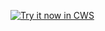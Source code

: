 <a target="_blank" href="https://chrome.google.com/webstore/detail/gkmjlnhjcdognmniiadfdhdlgdocngda">![Try it now in CWS](https://raw.github.com/GoogleChrome/chrome-extensions-samples/master/apps/tryitnowbutton.png "Click here to install this sample from the Chrome Web Store")</a>
